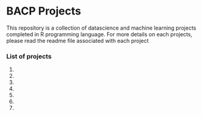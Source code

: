 # BACP Projects

This repository is a collection of datascience and machine learning projects completed in R programming language.
For more details on each projects, please read the readme file associated with each project

### List of projects
1.
2.
3.
4.
5.
6.
7.
